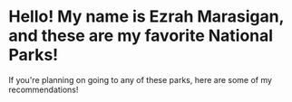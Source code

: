# Hello! My name is Ezrah Marasigan, and these are my favorite National Parks!
If you're planning on going to any of these parks, here are some of my recommendations!
